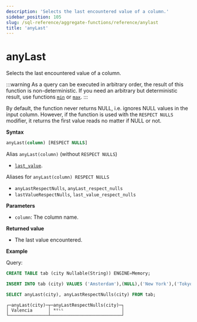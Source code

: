 ```yaml
---
description: 'Selects the last encountered value of a column.'
sidebar_position: 105
slug: /sql-reference/aggregate-functions/reference/anylast
title: 'anyLast'
---
```


# anyLast

Selects the last encountered value of a column.

:::warning
As a query can be executed in arbitrary order, the result of this function is non-deterministic.
If you need an arbitrary but deterministic result, use functions [`min`](../reference/min.md) or [`max`](../reference/max.md).
:::

By default, the function never returns NULL, i.e. ignores NULL values in the input column.
However, if the function is used with the `RESPECT NULLS` modifier, it returns the first value reads no matter if NULL or not.

**Syntax**

```sql
anyLast(column) [RESPECT NULLS]
```

Alias `anyLast(column)` (without `RESPECT NULLS`)

- [`last_value`](../reference/last_value.md).

Aliases for `anyLast(column) RESPECT NULLS`

- `anyLastRespectNulls`, `anyLast_respect_nulls`
- `lastValueRespectNulls`, `last_value_respect_nulls`

**Parameters**

- `column`: The column name.

**Returned value**

- The last value encountered.

**Example**

Query:

```sql
CREATE TABLE tab (city Nullable(String)) ENGINE=Memory;

INSERT INTO tab (city) VALUES ('Amsterdam'),(NULL),('New York'),('Tokyo'),('Valencia'),(NULL);

SELECT anyLast(city), anyLastRespectNulls(city) FROM tab;
```

```response
┌─anyLast(city)─┬─anyLastRespectNulls(city)─┐
│ Valencia      │ ᴺᵁᴸᴸ                      │
└───────────────┴───────────────────────────┘
```
